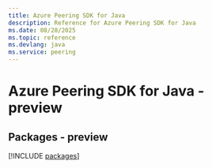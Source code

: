 ```yaml
---
title: Azure Peering SDK for Java
description: Reference for Azure Peering SDK for Java
ms.date: 08/28/2025
ms.topic: reference
ms.devlang: java
ms.service: peering
---
```

# Azure Peering SDK for Java - preview
## Packages - preview
[!INCLUDE [packages](peering-index.md)]